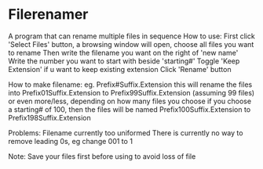 # Filerenamer
A program that can rename multiple files in sequence
How to use:
  First click 'Select Files' button, a browsing window will open, choose all files you want to rename
  Then write the filename you want on the right of 'new name'
  Write the number you want to start with beside 'starting#'
  Toggle 'Keep Extension' if u want to keep existing extension
  Click 'Rename' button

How to make filename:
  eg. Prefix#Suffix.Extension
    this will rename the files into Prefix01Suffix.Extension to Prefix99Suffix.Extension (assuming 99 files)
    or even more/less, depending on how many files you choose
    if you choose a starting# of 100, then the files will be named Prefix100Suffix.Extension to Prefix198Suffix.Extension
    
Problems:
  Filename currently too uniformed
  There is currently no way to remove leading 0s, eg change 001 to 1

Note:
  Save your files first before using to avoid loss of file
